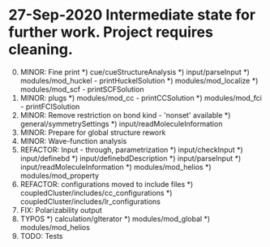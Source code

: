 # 27-Sep-2020 Intermediate state for further work. Project requires cleaning.

0) MINOR: Fine print
   *) cue/cueStructureAnalysis
   *) input/parseInput
   *) modules/mod_huckel - printHuckelSolution
   *) modules/mod_localize
   *) modules/mod_scf - printSCFSolution
1) MINOR: plugs
   *) modules/mod_cc - printCCSolution
   *) modules/mod_fci - printFCISolution
2) MINOR: Remove restriction on bond kind - 'nonset' available
   *) general/symmetrySettings
   *) input/readMoleculeInformation
3) MINOR: Prepare for global structure rework
4) MINOR: Wave-function analysis
5) REFACTOR: Input - through, parametrization
   *) input/checkInput
   *) input/definebd
   *) input/definebdDescription
   *) input/parseInput
   *) input/readMoleculeInformation
   *) modules/mod_helios
   *) modules/mod_property
6) REFACTOR: configurations moved to include files
   *) coupledCluster/includes/cc_configurations
   *) coupledCluster/includes/lr_configurations
7) FIX: Polarizability output
8) TYPOS
   *) calculation/gIterator
   *) modules/mod_global
   *) modules/mod_helios
9) TODO: Tests
